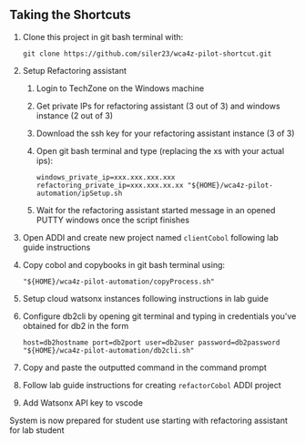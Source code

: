 ## Taking the Shortcuts

1. Clone this project in git bash terminal with:

	```
	git clone https://github.com/siler23/wca4z-pilot-shortcut.git
	```
2. Setup Refactoring assistant

	1. Login to TechZone on the Windows machine
	2. Get private IPs for refactoring assistant (3 out of 3) and windows instance (2 out of 3)
	3. Download the ssh key for your refactoring assistant instance (3 of 3)
	4. Open git bash terminal and type (replacing the xs with your actual ips):

		```
		windows_private_ip=xxx.xxx.xxx.xxx refactoring_private_ip=xxx.xxx.xx.xx "${HOME}/wca4z-pilot-automation/ipSetup.sh
		```
	5. Wait for the refactoring assistant started message in an opened PUTTY windows once the script finishes

3. Open ADDI and create new project named `clientCobol` following lab guide instructions

4. Copy cobol and copybooks in git bash terminal using:

	```
	"${HOME}/wca4z-pilot-automation/copyProcess.sh"
	```

5. Setup cloud watsonx instances following instructions in lab guide

6. Configure db2cli by opening git terminal and typing in credentials you've obtained for db2 in the form

	```
	host=db2hostname port=db2port user=db2user password=db2password "${HOME}/wca4z-pilot-automation/db2cli.sh"
	```

7. Copy and paste the outputted command in the command prompt

8. Follow lab guide instructions for creating `refactorCobol` ADDI project

9. Add Watsonx API key to vscode

System is now prepared for student use starting with refactoring assistant for lab student